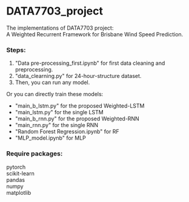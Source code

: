 # DATA7703_project
The implementations of DATA7703 project: A Weighted Recurrent Framework for Brisbane Wind Speed Prediction.

### Steps:
1. "Data pre-processing_first.ipynb" for first data cleaning and preprocessing. <br>
2. "data_clearning.py" for 24-hour-structure dataset. <br>
3. Then, you can run any model. <br>

Or you can directly train these models: <br>
- "main_b_lstm.py" for the proposed Weighted-LSTM
- "main_lstm.py" for the single LSTM
- "main_b_rnn.py" for the proposed Weighted-RNN
- "main_rnn.py" for the single RNN
- "Random Forest Regression.ipynb" for RF
- "MLP_model.ipynb" for MLP

### Require packages: 
pytorch <br>
scikit-learn <br>
pandas <br>
numpy <br>
matplotlib
